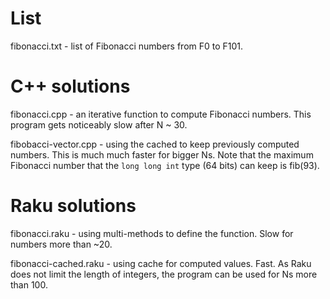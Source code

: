 # List

fibonacci.txt - list of Fibonacci numbers from F0 to F101.

# C++ solutions

fibonacci.cpp - an iterative function to compute Fibonacci numbers. This program gets noticeably slow after N ~ 30.

fibobacci-vector.cpp - using the cached to keep previously computed numbers. This is much much faster for bigger Ns. Note that the maximum Fibonacci number that the `long long int` type (64 bits) can keep is fib(93).

# Raku solutions

fibonacci.raku - using multi-methods to define the function. Slow for numbers more than ~20.

fibonacci-cached.raku - using cache for computed values. Fast. As Raku does not limit the length of integers, the program can be used for Ns more than 100.
